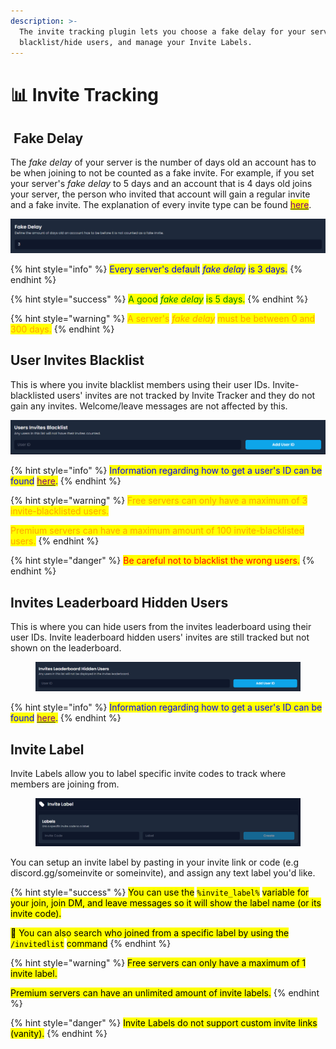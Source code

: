 ```yaml
---
description: >-
  The invite tracking plugin lets you choose a fake delay for your server,
  blacklist/hide users, and manage your Invite Labels.
---
```


# 📊 Invite Tracking

## <img src="../../.gitbook/assets/premium.png" alt="" data-size="line"> Fake Delay

The _fake delay_ of your server is the number of days old an account has to be when joining to not be counted as a fake invite. For example, if you set your server's _fake delay_ to 5 days and an account that is 4 days old joins your server, the person who invited that account will gain a regular invite and a fake invite. The explanation of every invite type can be found [<mark style="color:purple;">here</mark>](join-join-dm-and-leave-messages/types.md#invite-types).

![](../../.gitbook/assets/it_fakdelay.png)

{% hint style="info" %}
<mark style="color:blue;">Every server's default</mark> <mark style="color:blue;"></mark>_<mark style="color:blue;">fake delay</mark>_ <mark style="color:blue;"></mark><mark style="color:blue;">is 3 days.</mark>
{% endhint %}

{% hint style="success" %}
<mark style="color:green;">A good</mark> <mark style="color:green;"></mark>_<mark style="color:green;">fake delay</mark>_ <mark style="color:green;"></mark><mark style="color:green;">is 5 days.</mark>
{% endhint %}

{% hint style="warning" %}
<mark style="color:orange;">A server's</mark> <mark style="color:orange;"></mark>_<mark style="color:orange;">fake delay</mark>_ <mark style="color:orange;"></mark><mark style="color:orange;">must be between 0 and 300 days.</mark>
{% endhint %}

## User Invites Blacklist

This is where you invite blacklist members using their user IDs. Invite-blacklisted users' invites are not tracked by Invite Tracker and they do not gain any invites. Welcome/leave messages are not affected by this.

![](../../.gitbook/assets/it_uib.png)

{% hint style="info" %}
<mark style="color:blue;">Information regarding how to get a user's ID can be found</mark> [<mark style="color:purple;">here</mark>](../../information.md#copying-a-user-id)<mark style="color:blue;">.</mark>
{% endhint %}

{% hint style="warning" %}
<mark style="color:orange;">Free servers can only have a maximum of 3 invite-blacklisted users.</mark>

<mark style="color:orange;">Premium servers can have a maximum amount of 100 invite-blacklisted users.</mark>
{% endhint %}

{% hint style="danger" %}
<mark style="color:red;">Be careful not to blacklist the wrong users.</mark>
{% endhint %}

## Invites Leaderboard Hidden Users

This is where you can hide users from the invites leaderboard using their user IDs. Invite leaderboard hidden users' invites are still tracked but not shown on the leaderboard.

<figure><img src="../../.gitbook/assets/it_ilhu.png" alt=""><figcaption></figcaption></figure>

{% hint style="info" %}
<mark style="color:blue;">Information regarding how to get a user's ID can be found</mark> [<mark style="color:purple;">here</mark>](../../information.md#copying-a-user-id)<mark style="color:blue;">.</mark>
{% endhint %}

## Invite Label

Invite Labels allow you to label specific invite codes to track where members are joining from.

<figure><img src="../../.gitbook/assets/it_invitelabel.png" alt=""><figcaption></figcaption></figure>

You can setup an invite label by pasting in your invite link or code (e.g discord.gg/someinvite or someinvite), and assign any text label you'd like.

{% hint style="success" %}
<mark style="color:$success;">You can use the</mark> <mark style="color:$success;"></mark><mark style="color:$success;">`%invite_label%`</mark> <mark style="color:$success;"></mark><mark style="color:$success;">variable for your join, join DM, and leave messages so it will show the label name (or its invite code).</mark>&#x20;

<mark style="color:$success;">🌟 You can also search who joined from a specific label by using the</mark> <mark style="color:$success;"></mark><mark style="color:$success;">`/invitedlist`</mark> <mark style="color:$success;"></mark><mark style="color:$success;">command</mark>
{% endhint %}

{% hint style="warning" %}
<mark style="color:$warning;">Free servers can only have a maximum of 1 invite label.</mark>

<mark style="color:$warning;">Premium servers can have an unlimited amount of invite labels.</mark>
{% endhint %}

{% hint style="danger" %}
<mark style="color:$danger;">Invite Labels do not support custom invite links (vanity).</mark>
{% endhint %}
